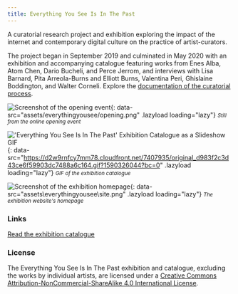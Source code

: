```yaml
---
title: Everything You See Is In The Past
---
```

A curatorial research project and exhibition exploring the impact of the internet and contemporary digital culture on the practice of artist-curators. 

The project began in September 2019 and culminated in May 2020 with an exhibition and accompanying catalogue featuring works from Enes Alba, Atom Chen, Dario Bucheli, and Perce Jerrom, and interviews with Lisa Barnard, Pita Arreola-Burns and Elliott Burns, Valentina Peri, Ghislaine Boddington, and Walter Corneli. Explore the [documentation of the curatorial process](https://www.are.na/francesco-imola-2o2ng4qooxm/eysiitp-project-portfolio-francesco-imola).

![Screenshot of the opening event](){: data-src="assets/everythingyousee/opening.png" .lazyload loading="lazy"}
<small>_Still from the online opening event_</small>

!['Everything You See Is In The Past' Exhibition Catalogue as a Slideshow GIF](){: data-src="https://d2w9rnfcy7mm78.cloudfront.net/7407935/original_d983f2c3d43ce6f59903dc7488a6c164.gif?1590326044?bc=0" .lazyload loading="lazy"}
<small>_GIF of the exhibition catalogue_</small>

![Screenshot of the exhibition homepage](){: data-src="assets\everythingyousee\site.png" .lazyload loading="lazy"}
<small>_The exhibition website's homepage_</small>

### Links

[Read the exhibition catalogue](https://arena-attachments.s3.amazonaws.com/7413063/c6f7ebaf91a84dd94ae368676d6010a2.pdf?1590356387)

### License

The <span xmlns:dct="http://purl.org/dc/terms/" property="dct:title">Everything You See Is In The Past</span> exhibition and catalogue, excluding the works by individual artists, are licensed under a <a rel="license" href="http://creativecommons.org/licenses/by-nc-sa/4.0/">Creative Commons Attribution-NonCommercial-ShareAlike 4.0 International License</a>.
